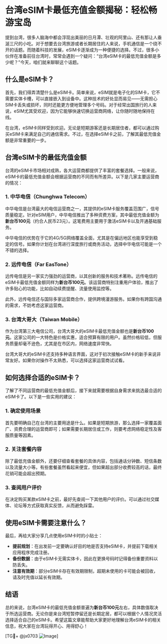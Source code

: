 # 台湾eSIM卡最低充值金额揭秘：轻松畅游宝岛

提到台湾，很多人脑海中都会浮现出美丽的日月潭、壮观的阿里山、还有那让人垂涎三尺的小吃。对于想要去台湾旅游或者长期居住的人来说，手机通信是一个绕不开的话题。而随着科技的发展，eSIM卡逐渐成为一种便捷的选择。不过，很多小伙伴在准备前往台湾时，常常会遇到一个疑问：“台湾eSIM卡的最低充值金额是多少呢？”今天，咱们就来聊聊这个话题。

## 什么是eSIM卡？

首先，我们得弄清楚什么是eSIM卡。简单来说，eSIM就是电子化的SIM卡，它不需要实体卡槽，可以直接嵌入到设备中。这种技术的好处显而易见——无需担心SIM卡丢失或损坏，同时还能更方便地管理多个号码。对于经常出国旅行的人来说，eSIM尤其受欢迎，因为它能够快速切换运营商网络，让你随时随地保持在线。

在台湾，eSIM卡同样受到欢迎。无论是短期游客还是长期居住者，都可以通过购买eSIM卡来满足自己的通信需求。不过，在选择eSIM卡之前，了解其最低充值金额是非常重要的一步。

## 台湾eSIM卡的最低充值金额

台湾的eSIM卡市场相对成熟，各大运营商都提供了丰富的套餐选择。一般来说，eSIM卡的最低充值金额会根据运营商的不同而有所差异。以下是几家主要运营商的情况：

### 1. 中华电信（Chunghwa Telecom）

中华电信是台湾最大的电信运营商之一，其提供的eSIM卡服务覆盖范围广，信号质量稳定。针对eSIM用户，中华电信推出了多种资费方案，其中最低充值金额为**新台币100元**（约合人民币23元）。这笔费用主要用于激活eSIM卡以及开通基础服务。

中华电信的优势在于它的4G/5G网络覆盖全面，尤其是在偏远地区也能享受到稳定的信号。如果你计划在台湾进行深度旅行或商务活动，选择中华电信可能是一个不错的选择。

### 2. 远传电信（Far EasTone）

远传电信是另一家实力强劲的运营商，以其创新的服务和技术著称。远传电信的eSIM卡最低充值金额同样为**新台币100元**。该运营商特别注重用户体验，推出了许多贴心的功能，比如自动续费提醒、流量使用监控等。

此外，远传电信还与国际多家运营商合作，提供跨境漫游服务。如果你有跨国沟通的需求，不妨考虑这家运营商。

### 3. 台湾大哥大（Taiwan Mobile）

作为台湾第三大电信公司，台湾大哥大的eSIM卡最低充值金额也是**新台币100元**。这家公司的一大特色是价格实惠，适合预算有限的用户。虽然价格较低，但服务质量却毫不逊色，尤其是在市区内，网络速度非常快。

台湾大哥大的eSIM卡还支持多种语言界面，这对于初次接触eSIM卡的新手来说非常友好。如果你对操作不太熟悉，可以选择这家运营商试试看。

## 如何选择合适的eSIM卡？

了解了不同运营商的最低充值金额后，接下来就需要根据自身需求来挑选最合适的eSIM卡了。以下是一些实用的建议：

### 1. 确定使用场景

首先要明确自己在台湾的主要用途是什么。如果是短期旅游，那么选择一家覆盖面广、资费合理的运营商即可；如果需要长期居住或工作，则要考虑网络稳定性及客服质量等因素。

### 2. 关注套餐内容

除了最低充值金额外，还要仔细查看套餐的具体内容，包括通话分钟数、短信条数以及流量大小等。有些套餐虽然看起来便宜，但如果超出部分收费较高的话，最终花销可能会超出预期。

### 3. 查阅用户评价

在决定购买某款eSIM卡之前，最好先查阅一下其他用户的评价。可以通过社交媒体、论坛等方式获取真实反馈，从而避免踩雷。

## 使用eSIM卡需要注意什么？

最后，再给大家分享几点使用eSIM卡时的小贴士：

- **提前规划**：在出发前一定要确认好目的地是否支持eSIM卡，并提前下载相关应用程序完成注册。
- **备份数据**：由于eSIM卡无需实体卡，因此在更换号码时记得备份重要资料以防丢失。
- **注意有效期**：部分eSIM卡存在有效期限制，超期未使用的卡可能会被回收，请及时充值以延长有效期。

## 结语

总的来说，台湾eSIM卡的最低充值金额普遍为**新台币100元**左右，具体数值取决于所选运营商。无论你是来台湾短暂停留还是长期定居，都可以根据个人情况灵活选择适合自己的eSIM卡。希望这篇文章能帮助大家更好地理解台湾eSIM卡的相关信息，祝大家在台湾玩得开心、用得舒心！

[TG💪+ @jx0703 ![Image](https://github.com/user-attachments/assets/dbca1d08-cadb-493c-b0ec-ad6f7a83f270)]